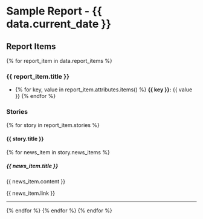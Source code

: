 # Sample Report - {{ data.current_date }}

## Report Items

{% for report_item in data.report_items %}
### {{ report_item.title }}

- {% for key, value in report_item.attributes.items() %}
  **{{ key }}:** {{ value }}
  {% endfor %}

### Stories

{% for story in report_item.stories %}
#### {{ story.title }}

{% for news_item in story.news_items %}
##### {{ news_item.title }}

{{ news_item.content }}

{{ news_item.link }}

---

{% endfor %}
{% endfor %}
{% endfor %}